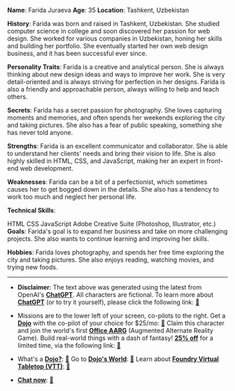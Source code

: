
**Name**: Farida Juraeva
**Age**: 35
**Location**: Tashkent, Uzbekistan

**History**:
Farida was born and raised in Tashkent, Uzbekistan. She studied computer science in college and soon discovered her passion for web design. She worked for various companies in Uzbekistan, honing her skills and building her portfolio. She eventually started her own web design business, and it has been successful ever since.

**Personality Traits**:
Farida is a creative and analytical person. She is always thinking about new design ideas and ways to improve her work. She is very detail-oriented and is always striving for perfection in her designs. Farida is also a friendly and approachable person, always willing to help and teach others.

**Secrets**:
Farida has a secret passion for photography. She loves capturing moments and memories, and often spends her weekends exploring the city and taking pictures. She also has a fear of public speaking, something she has never told anyone.

**Strengths**:
Farida is an excellent communicator and collaborator. She is able to understand her clients' needs and bring their vision to life. She is also highly skilled in HTML, CSS, and JavaScript, making her an expert in front-end web development.

**Weaknesses**:
Farida can be a bit of a perfectionist, which sometimes causes her to get bogged down in the details. She also has a tendency to work too much and neglect her personal life.

**Technical Skills**:

HTML
CSS
JavaScript
Adobe Creative Suite (Photoshop, Illustrator, etc.)
**Goals**:
Farida's goal is to expand her business and take on more challenging projects. She also wants to continue learning and improving her skills.

**Hobbies**:
Farida loves photography, and spends her free time exploring the city and taking pictures. She also enjoys reading, watching movies, and trying new foods.

---
* **Disclaimer**: The text above was generated using the latest from OpenAI's [**ChatGPT**](https://openai.com/blog/chatgpt/).  All characters are fictional.  To learn more about [**ChatGPT**](https://openai.com/blog/chatgpt/) (or to try it yourself), please click the following link: [:closed_book:](https://openai.com/blog/chatgpt/)

* Missions are to the lower left of your screen, co-pilots to the right. Get a [**Dojo**](https://workmates.live/marketplace) with the co-pilot of your choice for $25/mo: [:green_book:](https://workmates.live/marketplace) Claim this character and join the world's first [**Office AARG**](https://dojos.world) (Augmented Alternate Reality Game). Build real-world things with a dash of fantasy! [**25% off**](https://blog.workmates.live/deal-on-a-dojo) for a limited time, via the following link: [:green_book:](https://blog.workmates.live/deal-on-a-dojo) 

* What's a [**Dojo?**](https://workdojos.com): [:blue_book:](https://workdojos.com)  Go to [**Dojo's World**](https://dojos.world): [:blue_book:](https://dojos.world)  Learn about [**Foundry Virtual Tabletop (VTT)**](https://foundryvtt.com): [:closed_book:](https://foundryvtt.com/)

* [**Chat now**](https://chat.workmates.live/channel/support): [:ledger:](https://chat.workmates.live/channel/support)